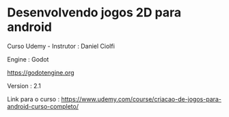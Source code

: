 # Desenvolvendo jogos 2D para android
 Curso Udemy - Instrutor : Daniel Ciolfi


Engine : Godot

https://godotengine.org

Version : 2.1

Link para o curso : https://www.udemy.com/course/criacao-de-jogos-para-android-curso-completo/
